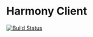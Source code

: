 # Harmony Client

[![Build Status](https://travis-ci.com/harmony-framework/harmony-framework-client.svg?branch=master)](https://travis-ci.com/github/harmony-framework/harmony-framework-client)
